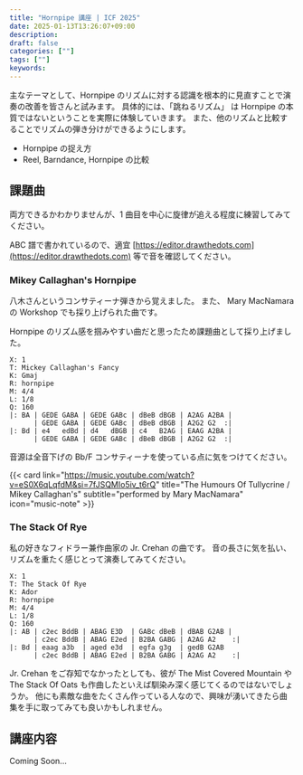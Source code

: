 ```yaml
---
title: "Hornpipe 講座 | ICF 2025"
date: 2025-01-13T13:26:07+09:00
description:
draft: false
categories: [""]
tags: [""]
keywords:
---
```


主なテーマとして、Hornpipe のリズムに対する認識を根本的に見直すことで演奏の改善を皆さんと試みます。
具体的には、「跳ねるリズム」 は Hornpipe の本質ではないということを実際に体験していきます。
また、他のリズムと比較することでリズムの弾き分けができるようにします。

- Hornpipe の捉え方
- Reel, Barndance, Hornpipe の比較

<!--more-->

## 課題曲

両方できるかわかりませんが、1 曲目を中心に旋律が追える程度に練習してみてください。

ABC 譜で書かれているので、適宜 [https://editor.drawthedots.com](https://editor.drawthedots.com) 等で音を確認してください。

### Mikey Callaghan's Hornpipe

八木さんというコンサティーナ弾きから覚えました。
また、 Mary MacNamara の Workshop でも採り上げられた曲です。

Hornpipe のリズム感を掴みやすい曲だと思ったため課題曲として採り上げました。

```
X: 1
T: Mickey Callaghan's Fancy
K: Gmaj
R: hornpipe
M: 4/4
L: 1/8
Q: 160
|: BA | GEDE GABA | GEDE GABc | dBeB dBGB | A2AG A2BA |
      | GEDE GABA | GEDE GABc | dBeB dBGB | A2G2 G2  :|
|: Bd | e4   edBd | d4   dBGB | c4   B2AG | EAAG A2BA |
      | GEDE GABA | GEDE GABc | dBeB dBGB | A2G2 G2  :|
```

音源は全音下げの Bb/F コンサティーナを使っている点に気をつけてください。

{{< card link="https://music.youtube.com/watch?v=eS0X6qLqfdM&si=7fJSQMIo5iv_t6rQ" title="The Humours Of Tullycrine / Mikey Callaghan's" subtitle="performed by Mary MacNamara" icon="music-note" >}}

### The Stack Of Rye

私の好きなフィドラー兼作曲家の Jr. Crehan の曲です。
音の長さに気を払い、リズムを重たく感じとって演奏してみてください。

```
X: 1
T: The Stack Of Rye
K: Ador
R: hornpipe
M: 4/4
L: 1/8
Q: 160
|: AB | c2ec BddB | ABAG E3D  | GABc dBeB | dBAB G2AB |
      | c2ec BddB | ABAG E2ed | B2BA GABG | A2AG A2    :|
|: Bd | eaag a3b  | aged e3d  | egfa g3g  | gedB G2AB
      | c2ec BddB | ABAG E2ed | B2BA GABG | A2AG A2    :|
```

Jr. Crehan をご存知でなかったとしても、彼が The Mist Covered Mountain や The Stack Of Oats も作曲したといえば馴染み深く感じてくるのではないでしょうか。
他にも素敵な曲をたくさん作っている人なので、興味が湧いてきたら曲集を手に取ってみても良いかもしれません。

## 講座内容

Coming Soon...
